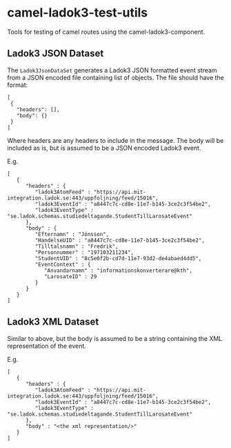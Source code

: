 # camel-ladok3-test-utils

Tools for testing of camel routes using the camel-ladok3-component.

## Ladok3 JSON Dataset

The `Ladok3JsonDataSet` generates a Ladok3 JSON formatted event stream
from a JSON encoded file containing list of objects. The file should have the format:

```
[
 {
   "headers": [],
   "body": {}
 }
]
```

Where headers are any headers to include in the message. The body will
be included as is, but is assumed to be a JSON encoded Ladok3 event.

E.g.

```
[
   {
      "headers" : {
         "ladok3AtomFeed" : "https://api.mit-integration.ladok.se:443/uppfoljning/feed/15016",
         "ladok3EventId" : "a8447c7c-cd8e-11e7-b145-3ce2c3f54be2",
         "ladok3EventType" : "se.ladok.schemas.studiedeltagande.StudentTillLarosateEvent"
      },
      "body" : {
         "Efternamn" : "Jönsson",
         "HandelseUID" : "a8447c7c-cd8e-11e7-b145-3ce2c3f54be2",
         "Tilltalsnamn" : "Fredrik",
         "Personnummer" : "197103211234",
         "StudentUID" : "8c5e0f2b-cd7d-11e7-93d2-de4abaed4dd5",
         "EventContext" : {
            "Anvandarnamn" : "informationskonverterare@kth",
            "LarosateID" : 29
         }
      }
   }
]
```

## Ladok3 XML Dataset

Similar to above, but the body is assumed to be a string containing the XML representation of the event.

E.g.

```
[
   {
      "headers" : {
         "ladok3AtomFeed" : "https://api.mit-integration.ladok.se:443/uppfoljning/feed/15016",
         "ladok3EventId" : "a8447c7c-cd8e-11e7-b145-3ce2c3f54be2",
         "ladok3EventType" : "se.ladok.schemas.studiedeltagande.StudentTillLarosateEvent"
      },
      "body" : "<the xml representation/>"
   }
]
```
